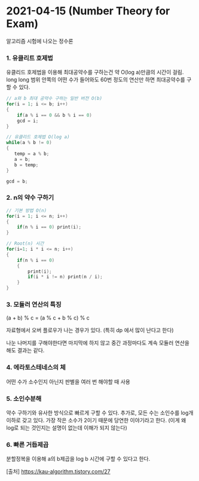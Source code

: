 # 2021-04-15 (Number Theory for Exam)

알고리즘 시험에 나오는 정수론

### 1. 유클리트 호제법

유클리드 호제법을 이용해 최대공약수를 구하는건 약 O(log a)만큼의 시간이 걸림. long long 범위 안쪽의 어떤 수가 들어와도 60번 정도의 연산만 하면 최대공약수를 구할 수 있다.

```c
// a와 b 최대 공약수 구하는 일반 버전 O(b)
for(i = 1; i <= b; i++)
{
    if(a % i == 0 && b % i == 0)
    gcd = i;
}

// 유클리드 호제법 O(log a)
while(a % b != 0)
{
   temp = a % b;
   a = b;
   b = temp;
}

gcd = b;
```



### 2. n의 약수 구하기

```c
// 기본 방법 O(n)
for(i = 1; i <= n; i++)
{
    if(n % i == 0) print(i);
}

// Root(n) 시간
for(i=1; i * i <= n; i++)
{
    if(n % i == 0)
    {
        print(i);
        if(i * i != n) print(n / i);
    }
}
```



### 3. 모듈러 연산의 특징

(a + b) % c = (a % c + b % c) % c

자료형에서 오버 플로우가 나는 경우가 있다. (특히 dp 에서 많이 난다고 한다)

나눈 나머지를 구해야한다면 마지막에 하지 않고 중간 과정마다도 계속 모듈러 연산을 해도 결과는 같다.



### 4. 에라토스테네스의 체

어떤 수가 소수인지 아닌지 판별을 여러 번 해야할 때 사용



### 5. 소인수분해

약수 구하기와 유사한 방식으로 빠르게 구할 수 있다.
추가로, 모든 수는 소인수를 log개 이하로 갖고 있다. 가장 작은 소수가 2이기 때문에 당연한 이야기라고 한다. (이게 왜 log로 되는 것인지는 설명이 없는데 이해가 되지 않는다)



### 6. 빠른 거듭제곱

분할정복을 이용해 a의 b제곱을 log b 시간에 구할 수 있다고 한다.



[출처] https://kau-algorithm.tistory.com/27